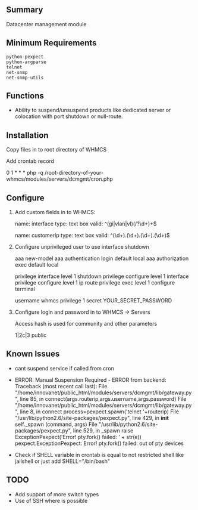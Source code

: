 ## Summary ##

Datacenter management module

## Minimum Requirements ##

	python-pexpect
	python-argparse
	telnet
	net-snmp
	net-snmp-utils

## Functions ##

* Ability to suspend/unsuspend products like dedicated server or colocation with port shutdown or null-route.

## Installation

Copy files in to root directory of WHMCS

Add crontab record

0 1 * * *  php -q /root-directory-of-your-whmcs/modules/servers/dcmgmt/cron.php

## Configure

1. Add custom fields in to WHMCS:

	name:	interface
	type:	text box
	valid:	^(gi|vlan|vl)(\/?\d+)+$

	name:	customerip
	type:	text box
	valid:	^(\d+)\.(\d+)\.(\d+)\.(\d+)$

2. Configure unprivileged user to use interface shutdown

	aaa new-model
	aaa authentication login default local
	aaa authorization exec default local

	privilege interface level 1 shutdown
	privilege configure level 1 interface
	privilege configure level 1 ip route
	privilege exec level 1 configure terminal

	username whmcs privilege 1 secret YOUR_SECRET_PASSWORD

3. Configure login and password in to WHMCS -> Servers

	Access hash is used for community and other parameters

	<dcmgmt>
	  <snmpver>1|2c|3</snmpver>
	  <community>public</community>
	</dcmgmt>
	
## Known Issues

* cant suspend service if called from cron

- ERROR: Manual Suspension Required - ERROR from backend: Traceback (most recent call last): 
  File "/home/innovanet/public_html/modules/servers/dcmgmt/lib/gateway.py", line 85, in connect(args.routerip,args.username,args.password) 
  File "/home/innovanet/public_html/modules/servers/dcmgmt/lib/gateway.py", line 8, in connect process=pexpect.spawn('telnet '+routerip) 
  File "/usr/lib/python2.6/site-packages/pexpect.py", line 429, in __init__ self._spawn (command, args) 
  File "/usr/lib/python2.6/site-packages/pexpect.py", line 529, in _spawn raise ExceptionPexpect('Error! pty.fork() failed: ' + str(e)) pexpect.ExceptionPexpect: Error! pty.fork() failed: out of pty devices
	
* Check if SHELL variable in crontab is equal to not restricted shell like jailshell or just add SHELL="/bin/bash"
## TODO ##

* Add support of more switch types
* Use of SSH where is possible